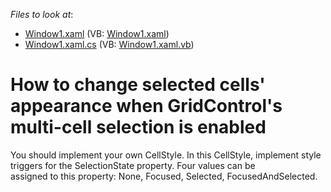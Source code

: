 <!-- default file list -->
*Files to look at*:

* [Window1.xaml](./CS/DXGrid_ChangeRowAppearance/Window1.xaml) (VB: [Window1.xaml](./VB/DXGrid_ChangeRowAppearance/Window1.xaml))
* [Window1.xaml.cs](./CS/DXGrid_ChangeRowAppearance/Window1.xaml.cs) (VB: [Window1.xaml.vb](./VB/DXGrid_ChangeRowAppearance/Window1.xaml.vb))
<!-- default file list end -->
# How to change selected cells' appearance when GridControl's multi-cell selection is enabled


<p>You should implement your own CellStyle. In this CellStyle, implement style triggers for the SelectionState property. Four values can be 
<br />
assigned to this property: None, Focused, Selected, FocusedAndSelected.</p>

<br/>


